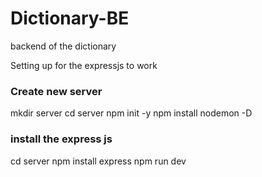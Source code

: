 # Dictionary-BE
backend of the dictionary

Setting up for the expressjs to work
<h3>Create new server</h3>

<p>    mkdir server
    cd server
    npm init -y
    npm install nodemon -D
</p>

<h3>install the express js</h3>

<p>    cd server
    npm install express
    npm run dev 
</p>
